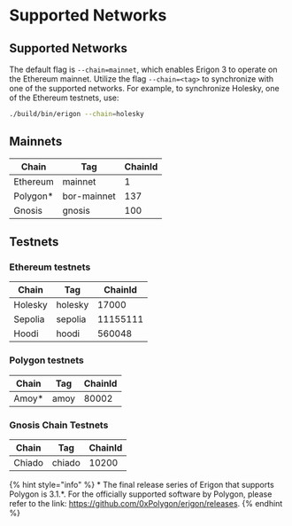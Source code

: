 # Supported Networks

## Supported Networks

The default flag is `--chain=mainnet`, which enables Erigon 3 to operate on the Ethereum mainnet. Utilize the flag `--chain=<tag>` to synchronize with one of the supported networks. For example, to synchronize Holesky, one of the Ethereum testnets, use:

```bash
./build/bin/erigon --chain=holesky
```

## Mainnets

| Chain     | Tag         | ChainId |
| --------- | ----------- | ------- |
| Ethereum  | mainnet     | 1       |
| Polygon\* | bor-mainnet | 137     |
| Gnosis    | gnosis      | 100     |

## Testnets

### Ethereum testnets

| Chain   | Tag     | ChainId  |
| ------- | ------- | -------- |
| Holesky | holesky | 17000    |
| Sepolia | sepolia | 11155111 |
| Hoodi   | hoodi   | 560048   |

### Polygon testnets

| Chain  | Tag  | ChainId |
| ------ | ---- | ------- |
| Amoy\* | amoy | 80002   |

### Gnosis Chain Testnets

| Chain  | Tag    | ChainId |
| ------ | ------ | ------- |
| Chiado | chiado | 10200   |

{% hint style="info" %}
\* The final release series of Erigon that supports Polygon is 3.1.\*. For the officially supported software by Polygon, please refer to the link: https://github.com/0xPolygon/erigon/releases.
{% endhint %}

